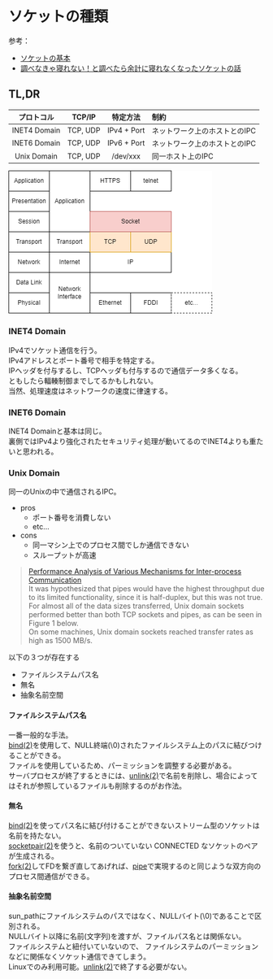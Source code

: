 # ソケットの種類

参考：

- [ソケットの基本](http://software.aufheben.info/contents.html?contents_key=kouza_socket01)
- [調べなきゃ寝れない！と調べたら余計に寝れなくなったソケットの話](https://qiita.com/kuni-nakaji/items/d11219e4ad7c74ece748)

## TL,DR

|プロトコル|TCP/IP|特定方法|制約|
|:----------:|:------:|:-------:|:--|
|INET4 Domain|TCP, UDP|IPv4 + Port|ネットワーク上のホストとのIPC|
|INET6 Domain|TCP, UDP|IPv6 + Port|ネットワーク上のホストとのIPC|
|Unix  Domain|TCP, UDP|/dev/xxx|同一ホスト上のIPC|

![OSI](./img/osi-Socket.drawio.png)

### INET4 Domain

IPv4でソケット通信を行う。  
IPv4アドレスとポート番号で相手を特定する。  
IPヘッダを付与するし、TCPヘッダも付与するので通信データ多くなる。  
ともしたら輻輳制御までしてるかもしれない。  
当然、処理速度はネットワークの速度に律速する。

### INET6 Domain

INET4 Domainと基本は同じ。  
裏側ではIPv4より強化されたセキュリティ処理が動いてるのでINET4よりも重たいと思われる。

### Unix Domain

同一のUnixの中で通信されるIPC。  

- pros
  - ポート番号を消費しない
  - etc...
- cons
  - 同一マシン上でのプロセス間でしか通信できない
  - スループットが高速

> [Performance Analysis of Various Mechanisms
for Inter-process Communication](http://osnet.cs.binghamton.edu/publications/TR-20070820.pdf)  
> It was hypothesized that pipes would have the highest throughput due to its limited functionality, since it is half-duplex, but this was not true. For almost all of the data sizes transferred, Unix domain sockets performed better than both TCP sockets and pipes, as can be seen in Figure 1 below.  
> On some machines, Unix domain sockets reached transfer rates as high as 1500 MB/s.

以下の３つが存在する

- ファイルシステムパス名
- 無名
- 抽象名前空間

#### ファイルシステムパス名

一番一般的な手法。  
[bind(2)](http://linuxjm.osdn.jp/html/LDP_man-pages/man2/bind.2.html)を使用して、NULL終端(\0)されたファイルシステム上のパスに結びつけることができる。  
ファイルを使用しているため、パーミッションを調整する必要がある。  
サーバプロセスが終了するときには、[unlink(2)](http://linuxjm.osdn.jp/html/LDP_man-pages/man2/unlink.2.html)で名前を削除し、場合によってはそれが参照しているファイルも削除するのがお作法。

#### 無名

[bind(2)](http://linuxjm.osdn.jp/html/LDP_man-pages/man2/bind.2.html)を使ってパス名に結び付けることができないストリーム型のソケットは名前を持たない。  
[socketpair(2)](http://linuxjm.osdn.jp/html/LDP_man-pages/man2/socketpair.2.html)を使うと、名前のついていない CONNECTED なソケットのペアが生成される。  
[fork(2)](https://linuxjm.osdn.jp/html/LDP_man-pages/man2/fork.2.html)してFDを繋ぎ直してあげれば、[pipe](https://linuxjm.osdn.jp/html/LDP_man-pages/man2/pipe.2.html)で実現するのと同じような双方向のプロセス間通信ができる。

#### 抽象名前空間

sun_pathにファイルシステムのパスではなく、NULLバイト(\0)であることで区別される。  
NULLバイト以降に名前(文字列)を渡すが、ファイルパス名とは関係ない。  
ファイルシステムと紐付いていないので、 ファイルシステムのパーミッションなどに関係なくソケット通信できてしまう。  
Linuxでのみ利用可能。[unlink(2)](http://linuxjm.osdn.jp/html/LDP_man-pages/man2/unlink.2.html)で終了する必要がない。
